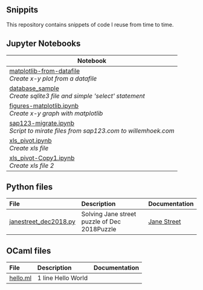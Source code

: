 ## Snippits

This repository contains snippets of code I reuse from time to time.

## Jupyter Notebooks

|Notebook|
|------|
|[matplotlib-from-datafile](https://github.com/whoek/snippits/blob/master/ipynb/matplotlib-from-datafile.ipynb)<br>*Create x-y plot from a datafile*|
|[database_sample](https://github.com/whoek/snippits/blob/master/ipynb/database_sample.ipynb)<br>*Create sqlite3 file and simple 'select' statement*|
|[figures-matplotlib.ipynb](https://github.com/whoek/snippits/blob/master/ipynb/figures-matplotlib.ipynb)<br>*Create x-y graph with matplotlib*|
|[sap123-migrate.ipynb](https://github.com/whoek/snippits/blob/master/ipynb/sap123-migrate.ipynb)<br>*Script to mirate files from sap123.com to willemhoek.com*|
|[xls_pivot.ipynb](https://github.com/whoek/snippits/blob/master/ipynb/xls_pivot.ipynb)<br>*Create xls file*|
|[xls_pivot-Copy1.ipynb](https://github.com/whoek/snippits/blob/master/ipynb/xls_pivot-Copy1.ipynb)<br>*Create xls file 2*|

## Python files

| **File** | **Description** | **Documentation**|
|:--------|:-------------------|----|
|[janestreet_dec2018.py](https://github.com/whoek/snippits/blob/master/py/janestreet_dec2018.py)|Solving Jane street puzzle of Dec 2018Puzzle  |[Jane Street](https://www.janestreet.com/puzzles/block-party-2/)|

## OCaml files

| **File** | **Description** | **Documentation**|
|:--------|:-------------------|----|
|[hello.ml](https://github.com/whoek/snippits/blob/master/ml/hello.ml) | 1 line Hello World |  |

